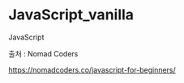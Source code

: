 # JavaScript_vanilla

JavaScript

출처 : Nomad Coders

https://nomadcoders.co/javascript-for-beginners/
